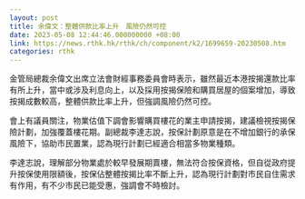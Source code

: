 ```yaml
---
layout: post
title: 余偉文：整體供款比率上升　風險仍然可控
date: 2023-05-08 12:44:46.000000000 +08:00
link: https://news.rthk.hk/rthk/ch/component/k2/1699659-20230508.htm
categories: rthk
---
```


金管局總裁余偉文出席立法會財經事務委員會時表示，雖然最近本港按揭還款比率有所上升，當中或涉及利息向上，以及採用按揭保險和購買居屋的個案增加，導致按揭成數較高，整體供款比率上升，但強調風險仍然可控。

會上有議員關注，物業估值下調會影響購買樓花的業主申請按揭，建議檢視按揭保險計劃，加強覆蓋樓花期。副總裁李達志說，按保計劃原意是在不增加銀行的承保風險下，協助市民置業，認為現行計劃已經適合相當多物業種類。

李達志說，理解部分物業處於較早發展期賣樓，無法符合按保資格，但自從政府提升按保使用限額後，按保佔整體按揭比率不斷上升，認為現行計劃對市民自住需求有作用，有不少市民已能受惠，強調會不時檢討。
